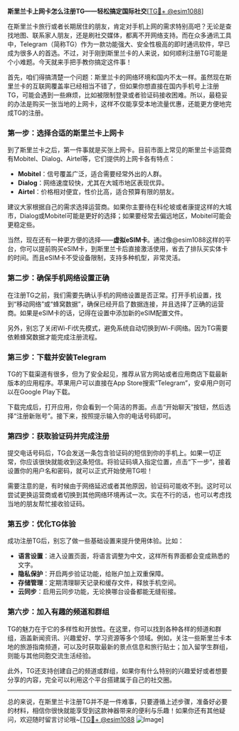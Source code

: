 **斯里兰卡上网卡怎么注册TG——轻松搞定国际社交**[[TG💪+ @esim1088](https://t.me/s/esim1088)]

在斯里兰卡旅行或者长期居住的朋友，肯定对手机上网的需求特别高吧？无论是查找地图、联系家人朋友，还是刷社交媒体，都离不开网络支持。而在众多通讯工具中，Telegram（简称TG）作为一款功能强大、安全性极高的即时通讯软件，早已成为很多人的首选。不过，对于刚到斯里兰卡的人来说，如何顺利注册TG可能是个小难题。今天就来手把手教你搞定这件事！

首先，咱们得搞清楚一个问题：斯里兰卡的网络环境和国内不太一样。虽然现在斯里兰卡的互联网覆盖率已经相当不错了，但如果你想直接在国内手机号上注册TG，可能会遇到一些麻烦，比如被限制登录或者验证码接收困难。所以，最稳妥的办法是购买一张当地的上网卡，这样不仅能享受本地流量优惠，还能更方便地完成TG的注册。

### **第一步：选择合适的斯里兰卡上网卡**

到了斯里兰卡之后，第一件事就是买张上网卡。目前市面上常见的斯里兰卡运营商有Mobitel、Dialog、Airtel等，它们提供的上网卡各有特点：

- **Mobitel**：信号覆盖广泛，适合需要经常外出的人群。
- **Dialog**：网络速度较快，尤其在大城市地区表现优异。
- **Airtel**：价格相对便宜，性价比高，适合预算有限的朋友。

建议大家根据自己的需求选择运营商。如果你主要待在科伦坡或者康提这样的大城市，Dialog或Mobitel可能是更好的选择；如果要经常去偏远地区，Mobitel可能会更稳定些。

当然，现在还有一种更方便的选择——**虚拟eSIM卡**。通过像@esim1088这样的平台，你可以提前购买eSIM卡，到斯里兰卡后直接激活使用，省去了排队买实体卡的时间。而且eSIM卡不受设备限制，支持多种机型，非常灵活。

### **第二步：确保手机网络设置正确**

在注册TG之前，我们需要先确认手机的网络设置是否正常。打开手机设置，找到“移动网络”或“蜂窝数据”，确保已经开启了数据连接，并且选择了正确的运营商。如果是eSIM卡的话，记得在设置中添加新的eSIM配置文件。

另外，别忘了关闭Wi-Fi优先模式，避免系统自动切换到Wi-Fi网络。因为TG需要依赖蜂窝数据才能完成注册流程。

### **第三步：下载并安装Telegram**

TG的下载渠道有很多，但为了安全起见，推荐从官方网站或者应用商店下载最新版本的应用程序。苹果用户可以直接在App Store搜索“Telegram”，安卓用户则可以在Google Play下载。

下载完成后，打开应用，你会看到一个简洁的界面。点击“开始聊天”按钮，然后选择“注册新账号”。接下来，按照提示输入你的电话号码即可。

### **第四步：获取验证码并完成注册**

提交电话号码后，TG会发送一条包含验证码的短信到你的手机上。如果一切正常，你应该很快就能收到这条短信。将验证码填入指定位置，点击“下一步”，接着设置你的用户名和密码，就可以正式开始使用TG啦！

需要注意的是，有时候由于网络延迟或者其他原因，验证码可能收不到。这时可以尝试更换运营商或者切换到其他网络环境再试一次。实在不行的话，也可以考虑找当地的朋友帮忙接收验证码。

### **第五步：优化TG体验**

成功注册TG后，别忘了做一些基础设置来提升使用体验。比如：

- **语言设置**：进入设置页面，将语言调整为中文，这样所有界面都会变成熟悉的文字。
- **隐私保护**：开启两步验证功能，给账户加上双重保障。
- **存储管理**：定期清理聊天记录和缓存文件，释放手机空间。
- **云同步**：启用云同步功能，无论换哪台设备都能无缝衔接。

### **第六步：加入有趣的频道和群组**

TG的魅力在于它的多样性和开放性。在这里，你可以找到各种各样的频道和群组，涵盖新闻资讯、兴趣爱好、学习资源等多个领域。例如，关注一些斯里兰卡本地的旅游指南频道，可以及时获取最新的景点信息和旅行贴士；加入留学生群组，则能与其他同胞交流生活经验。

此外，TG还支持创建自己的频道或群组，如果你有什么特别的兴趣爱好或者想要分享的内容，完全可以利用这个平台搭建属于自己的社交圈。

---

总的来说，在斯里兰卡注册TG并不是一件难事，只要遵循上述步骤，准备好必要的材料，相信你很快就能享受到这款神器带来的便利与乐趣！如果你还有其他疑问，欢迎随时留言讨论哦~[[TG💪+ @esim1088](https://t.me/s/esim1088) ![Image](https://i.postimg.cc/4NQfJmqS/Snipaste-2025-05-13-00-14-12.png)]